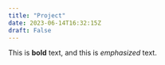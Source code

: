 ```yaml
---
title: "Project"
date: 2023-06-14T16:32:15Z
draft: False
---
```



This is **bold** text, and this is *emphasized* text.



